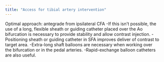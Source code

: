 ```yaml
---
title: "Access for tibial artery intervention"
---
```

Optimal approach: antegrade from ipsilateral CFA
-If this isn't possible, the use of a long, flexible sheath or guiding catheter placed over the Ao bifurcation is necessary to provide stability and allow contrast injection.
-Positioning sheath or guiding catheter in SFA improves deliver of contrast to target area.
-Extra-long shaft balloons are necessary when working over the bifurcation or in the pedal arteries.
-Rapid-exchange balloon catheters are also useful.

